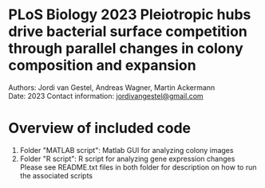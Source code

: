 # PLoS Biology 2023 Pleiotropic hubs drive bacterial surface competition through parallel changes in colony composition and expansion
Authors: Jordi van Gestel, Andreas Wagner, Martin Ackermann <br />
Date: 2023
Contact information: jordivangestel@gmail.com

# Overview of included code
1. Folder "MATLAB script": Matlab GUI for analyzing colony images <br />
2. Folder "R script": R script for analyzing gene expression changes <br />
Please see README.txt files in both folder for description on how to run the associated scripts

